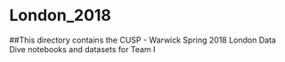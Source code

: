# London_2018

##This directory contains the CUSP - Warwick Spring 2018 London Data Dive notebooks and datasets for Team I

